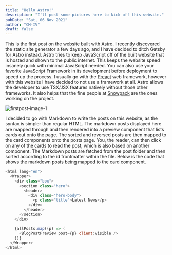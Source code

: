 ```yaml
---
title: "Hello Astro!"
description: "I'll post some pictures here to kick off this website."
pubDate: "Sat, 06 Nov 2021"
author: "CM-IV"
draft: false
---
```


This is the first post on the website built with [Astro](https://astro.build). I recently discovered the static site generator a few days ago, and I have decided to ditch Gatsby for Astro instead. Astro tries to keep JavaScript off of the built website that is hosted and shown to the public internet. This keeps the website speed insanely quick with minimal JavaScript needed. You can also use your favorite JavaScript Framework in its development before deployment to speed up the process. I usually go with the [Preact](https://preactjs.com) web framework, however with this website I have decided to not use a framework at all.
Astro allows the developer to use TSX/JSX features natively without those other frameworks. It also helps that the fine people at [Snowpack](https://snowpack.dev) are the ones working on the project.

<img class="image" alt="firstpost-image-1"  src="https://ik.imagekit.io/xbkhabiqcy9/img/woods_7_1ezMKyk.webp?ik-sdk-version=javascript-1.4.3&updatedAt=1637081404066" width={860} height={392} alt="The Ozark Mountains" />

I decided to go with Markdown to write the posts on this website, as the syntax is simpler than regular HTML.
The markdown posts displayed here are mapped through and then rendered into a preview component that lists cards out onto the page.
The sorted and reversed posts are then mapped to the card components onto the posts page.
You, the reader, can then click on any of the cards to read the post, which is also based on another component. The Markdown posts are fetched
from the post folder and then sorted according to the id frontmatter within the file. Below is the code that shows the markdown posts being mapped to the card component.

```javascript
<html lang="en">
  <Wrapper>
    <div class="box">
      <section class="hero">
        <header>
          <div class="hero-body">
            <p class="title">Latest News</p>
          </div>
        </header>
      </section>
    </div>

    {allPosts.map((p) => (
      <BlogPostPreview post={p} client:visible />
    ))}
  </Wrapper>
</html>
```
